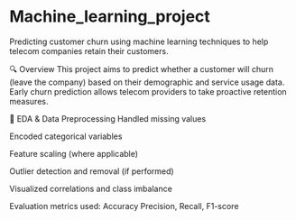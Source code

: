 # Machine_learning_project
Predicting customer churn using machine learning techniques to help telecom companies retain their customers.

🔍 Overview
This project aims to predict whether a customer will churn (leave the company) based on their demographic and service usage data. Early churn prediction allows telecom providers to take proactive retention measures.

🧹 EDA & Data Preprocessing
Handled missing values

Encoded categorical variables

Feature scaling (where applicable)

Outlier detection and removal (if performed)

Visualized correlations and class imbalance

Evaluation metrics used: Accuracy
                         Precision, Recall, F1-score
